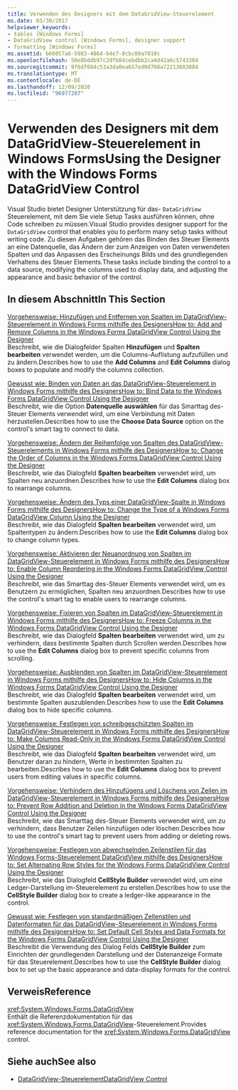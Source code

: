```yaml
---
title: Verwenden des Designers mit dem DataGridView-Steuerelement
ms.date: 03/30/2017
helpviewer_keywords:
- tables [Windows Forms]
- DataGridView control [Windows Forms], designer support
- formatting [Windows Forms]
ms.assetid: b66057a6-5983-4864-b4e7-8cbc88a7010c
ms.openlocfilehash: 50e8bddb97c2dfb84cebdbb2ca4d42a6c5743304
ms.sourcegitcommit: 9f6df084c53a3da0ea657ed0d708a72213683084
ms.translationtype: MT
ms.contentlocale: de-DE
ms.lasthandoff: 12/09/2020
ms.locfileid: "96977207"
---
```

# <a name="using-the-designer-with-the-windows-forms-datagridview-control"></a><span data-ttu-id="1dd70-102">Verwenden des Designers mit dem DataGridView-Steuerelement in Windows Forms</span><span class="sxs-lookup"><span data-stu-id="1dd70-102">Using the Designer with the Windows Forms DataGridView Control</span></span>
<span data-ttu-id="1dd70-103">Visual Studio bietet Designer Unterstützung für das- `DataGridView` Steuerelement, mit dem Sie viele Setup Tasks ausführen können, ohne Code schreiben zu müssen.</span><span class="sxs-lookup"><span data-stu-id="1dd70-103">Visual Studio provides designer support for the `DataGridView` control that enables you to perform many setup tasks without writing code.</span></span> <span data-ttu-id="1dd70-104">Zu diesen Aufgaben gehören das Binden des Steuer Elements an eine Datenquelle, das Ändern der zum Anzeigen von Daten verwendeten Spalten und das Anpassen des Erscheinungs Bilds und des grundlegenden Verhaltens des Steuer Elements.</span><span class="sxs-lookup"><span data-stu-id="1dd70-104">These tasks include binding the control to a data source, modifying the columns used to display data, and adjusting the appearance and basic behavior of the control.</span></span>  
  
## <a name="in-this-section"></a><span data-ttu-id="1dd70-105">In diesem Abschnitt</span><span class="sxs-lookup"><span data-stu-id="1dd70-105">In This Section</span></span>  
 [<span data-ttu-id="1dd70-106">Vorgehensweise: Hinzufügen und Entfernen von Spalten im DataGridView-Steuerelement in Windows Forms mithilfe des Designers</span><span class="sxs-lookup"><span data-stu-id="1dd70-106">How to: Add and Remove Columns in the Windows Forms DataGridView Control Using the Designer</span></span>](add-and-remove-columns-in-the-datagrid-using-the-designer.md)  
 <span data-ttu-id="1dd70-107">Beschreibt, wie die Dialogfelder Spalten **Hinzufügen** und **Spalten bearbeiten** verwendet werden, um die Columns-Auflistung aufzufüllen und zu ändern.</span><span class="sxs-lookup"><span data-stu-id="1dd70-107">Describes how to use the **Add Columns** and **Edit Columns** dialog boxes to populate and modify the columns collection.</span></span>  
  
 [<span data-ttu-id="1dd70-108">Gewusst wie: Binden von Daten an das DataGridView-Steuerelement in Windows Forms mithilfe des Designers</span><span class="sxs-lookup"><span data-stu-id="1dd70-108">How to: Bind Data to the Windows Forms DataGridView Control Using the Designer</span></span>](bind-data-to-the-datagrid-using-the-designer.md)  
 <span data-ttu-id="1dd70-109">Beschreibt, wie die Option **Datenquelle auswählen** für das Smarttag des-Steuer Elements verwendet wird, um eine Verbindung mit Daten herzustellen.</span><span class="sxs-lookup"><span data-stu-id="1dd70-109">Describes how to use the **Choose Data Source** option on the control's smart tag to connect to data.</span></span>  
  
 [<span data-ttu-id="1dd70-110">Vorgehensweise: Ändern der Reihenfolge von Spalten des DataGridView-Steuerelements in Windows Forms mithilfe des Designers</span><span class="sxs-lookup"><span data-stu-id="1dd70-110">How to: Change the Order of Columns in the Windows Forms DataGridView Control Using the Designer</span></span>](change-the-order-of-columns-in-the-datagrid-using-the-designer.md)  
 <span data-ttu-id="1dd70-111">Beschreibt, wie das Dialogfeld **Spalten bearbeiten** verwendet wird, um Spalten neu anzuordnen.</span><span class="sxs-lookup"><span data-stu-id="1dd70-111">Describes how to use the **Edit Columns** dialog box to rearrange columns.</span></span>  
  
 [<span data-ttu-id="1dd70-112">Vorgehensweise: Ändern des Typs einer DataGridView-Spalte in Windows Forms mithilfe des Designers</span><span class="sxs-lookup"><span data-stu-id="1dd70-112">How to: Change the Type of a Windows Forms DataGridView Column Using the Designer</span></span>](change-the-type-of-a-wf-datagridview-column-using-the-designer.md)  
 <span data-ttu-id="1dd70-113">Beschreibt, wie das Dialogfeld **Spalten bearbeiten** verwendet wird, um Spaltentypen zu ändern.</span><span class="sxs-lookup"><span data-stu-id="1dd70-113">Describes how to use the **Edit Columns** dialog box to change column types.</span></span>  
  
 [<span data-ttu-id="1dd70-114">Vorgehensweise: Aktivieren der Neuanordnung von Spalten im DataGridView-Steuerelement in Windows Forms mithilfe des Designers</span><span class="sxs-lookup"><span data-stu-id="1dd70-114">How to: Enable Column Reordering in the Windows Forms DataGridView Control Using the Designer</span></span>](enable-column-reordering-in-the-datagrid-using-the-designer.md)  
 <span data-ttu-id="1dd70-115">Beschreibt, wie das Smarttag des-Steuer Elements verwendet wird, um es Benutzern zu ermöglichen, Spalten neu anzuordnen.</span><span class="sxs-lookup"><span data-stu-id="1dd70-115">Describes how to use the control's smart tag to enable users to rearrange columns.</span></span>  
  
 [<span data-ttu-id="1dd70-116">Vorgehensweise: Fixieren von Spalten im DataGridView-Steuerelement in Windows Forms mithilfe des Designers</span><span class="sxs-lookup"><span data-stu-id="1dd70-116">How to: Freeze Columns in the Windows Forms DataGridView Control Using the Designer</span></span>](freeze-columns-in-the-datagrid-using-the-designer.md)  
 <span data-ttu-id="1dd70-117">Beschreibt, wie das Dialogfeld **Spalten bearbeiten** verwendet wird, um zu verhindern, dass bestimmte Spalten durch Scrollen werden.</span><span class="sxs-lookup"><span data-stu-id="1dd70-117">Describes how to use the **Edit Columns** dialog box to prevent specific columns from scrolling.</span></span>  
  
 [<span data-ttu-id="1dd70-118">Vorgehensweise: Ausblenden von Spalten im DataGridView-Steuerelement in Windows Forms mithilfe des Designers</span><span class="sxs-lookup"><span data-stu-id="1dd70-118">How to: Hide Columns in the Windows Forms DataGridView Control Using the Designer</span></span>](hide-columns-in-the-datagrid-using-the-designer.md)  
 <span data-ttu-id="1dd70-119">Beschreibt, wie das Dialogfeld **Spalten bearbeiten** verwendet wird, um bestimmte Spalten auszublenden.</span><span class="sxs-lookup"><span data-stu-id="1dd70-119">Describes how to use the **Edit Columns** dialog box to hide specific columns.</span></span>  
  
 [<span data-ttu-id="1dd70-120">Vorgehensweise: Festlegen von schreibgeschützten Spalten im DataGridView-Steuerelement in Windows Forms mithilfe des Designers</span><span class="sxs-lookup"><span data-stu-id="1dd70-120">How to: Make Columns Read-Only in the Windows Forms DataGridView Control Using the Designer</span></span>](make-columns-read-only-in-the-datagrid-using-the-designer.md)  
 <span data-ttu-id="1dd70-121">Beschreibt, wie das Dialogfeld **Spalten bearbeiten** verwendet wird, um Benutzer daran zu hindern, Werte in bestimmten Spalten zu bearbeiten.</span><span class="sxs-lookup"><span data-stu-id="1dd70-121">Describes how to use the **Edit Columns** dialog box to prevent users from editing values in specific columns.</span></span>  
  
 [<span data-ttu-id="1dd70-122">Vorgehensweise: Verhindern des Hinzufügens und Löschens von Zeilen im DataGridView-Steuerelement in Windows Forms mithilfe des Designers</span><span class="sxs-lookup"><span data-stu-id="1dd70-122">How to: Prevent Row Addition and Deletion in the Windows Forms DataGridView Control Using the Designer</span></span>](prevent-row-addition-and-deletion-in-the-datagrid-using-the-designer.md)  
 <span data-ttu-id="1dd70-123">Beschreibt, wie das Smarttag des-Steuer Elements verwendet wird, um zu verhindern, dass Benutzer Zeilen hinzufügen oder löschen.</span><span class="sxs-lookup"><span data-stu-id="1dd70-123">Describes how to use the control's smart tag to prevent users from adding or deleting rows.</span></span>  
  
 [<span data-ttu-id="1dd70-124">Vorgehensweise: Festlegen von abwechselnden Zeilenstilen für das Windows Forms-Steuerelement DataGridView mithilfe des Designers</span><span class="sxs-lookup"><span data-stu-id="1dd70-124">How to: Set Alternating Row Styles for the Windows Forms DataGridView Control Using the Designer</span></span>](set-alternating-row-styles-for-the-datagrid-using-the-designer.md)  
 <span data-ttu-id="1dd70-125">Beschreibt, wie das Dialogfeld **CellStyle Builder** verwendet wird, um eine Ledger-Darstellung im-Steuerelement zu erstellen.</span><span class="sxs-lookup"><span data-stu-id="1dd70-125">Describes how to use the **CellStyle Builder** dialog box to create a ledger-like appearance in the control.</span></span>  
  
 [<span data-ttu-id="1dd70-126">Gewusst wie: Festlegen von standardmäßigen Zellenstilen und Datenformaten für das DataGridView-Steuerelement in Windows Forms mithilfe des Designers</span><span class="sxs-lookup"><span data-stu-id="1dd70-126">How to: Set Default Cell Styles and Data Formats for the Windows Forms DataGridView Control Using the Designer</span></span>](default-cell-styles-datagridview.md)  
 <span data-ttu-id="1dd70-127">Beschreibt die Verwendung des Dialog Felds **CellStyle Builder** zum Einrichten der grundlegenden Darstellung und der Datenanzeige Formate für das Steuerelement.</span><span class="sxs-lookup"><span data-stu-id="1dd70-127">Describes how to use the **CellStyle Builder** dialog box to set up the basic appearance and data-display formats for the control.</span></span>  
  
## <a name="reference"></a><span data-ttu-id="1dd70-128">Verweis</span><span class="sxs-lookup"><span data-stu-id="1dd70-128">Reference</span></span>  
 <xref:System.Windows.Forms.DataGridView>  
 <span data-ttu-id="1dd70-129">Enthält die Referenzdokumentation für das <xref:System.Windows.Forms.DataGridView>-Steuerelement.</span><span class="sxs-lookup"><span data-stu-id="1dd70-129">Provides reference documentation for the <xref:System.Windows.Forms.DataGridView> control.</span></span>  
  
## <a name="see-also"></a><span data-ttu-id="1dd70-130">Siehe auch</span><span class="sxs-lookup"><span data-stu-id="1dd70-130">See also</span></span>

- [<span data-ttu-id="1dd70-131">DataGridView-Steuerelement</span><span class="sxs-lookup"><span data-stu-id="1dd70-131">DataGridView Control</span></span>](datagridview-control-windows-forms.md)
